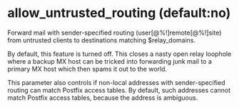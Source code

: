 # allow_untrusted_routing (default:no) 


Forward mail with sender-specified routing (user[@%!]remote[@%!]site)
from untrusted clients to destinations matching $relay_domains.



By default, this feature is turned off.  This closes a nasty open
relay loophole where a backup MX host can be tricked into forwarding
junk mail to a primary MX host which then spams it out to the world.



This parameter also controls if non-local addresses with sender-specified
routing can match Postfix access tables. By default, such addresses
cannot match Postfix access tables, because the address is ambiguous.



